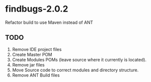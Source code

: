 findbugs-2.0.2
==============

Refactor build to use Maven instead of ANT


TODO
----

1. Remove IDE project files
2. Create Master POM
3. Create Modules POMs (leave source where it currently is located).
4. Remove jar files
5. Move Source code to correct modules and directory structure.
6. Remove ANT Build files


